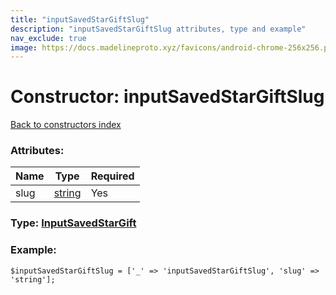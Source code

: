 ```yaml
---
title: "inputSavedStarGiftSlug"
description: "inputSavedStarGiftSlug attributes, type and example"
nav_exclude: true
image: https://docs.madelineproto.xyz/favicons/android-chrome-256x256.png
---
```

# Constructor: inputSavedStarGiftSlug  
[Back to constructors index](/API_docs/constructors/index.html)



### Attributes:

| Name     |    Type       | Required |
|----------|---------------|----------|
|slug|[string](/API_docs/types/string.html) | Yes|



### Type: [InputSavedStarGift](/API_docs/types/InputSavedStarGift.html)


### Example:

```
$inputSavedStarGiftSlug = ['_' => 'inputSavedStarGiftSlug', 'slug' => 'string'];
```  
